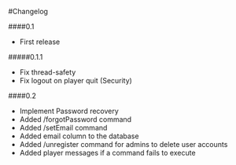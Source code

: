 #Changelog

####0.1

+ First release

#####0.1.1

* Fix thread-safety
* Fix logout on player quit (Security)

####0.2

+ Implement Password recovery
+ Added /forgotPassword command
+ Added /setEmail command
+ Added email column to the database
+ Added /unregister command for admins to delete user accounts
+ Added player messages if a command fails to execute
